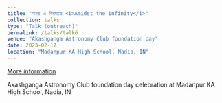 ```yaml
---
title: "অনন্ত এ বিশ্বমাঝে <i>Amidst the infinity</i>"
collection: talks
type: "Talk (outreach)"
permalink: /talks/talk6
venue: "Akashganga Astronomy Club foundation day"
date: 2023-02-17
location: "Madanpur KA High School, Nadia, IN"
---
```


[More information](https://youtu.be/7dsn2ifOKtA?t=439)

Akashganga Astronomy Club foundation day celebration at Madanpur KA High School, Nadia, IN
